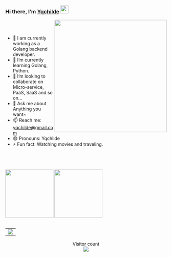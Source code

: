 ### Hi there, I’m [Yqchilde](https://yqqy.top/) <img src="https://github.com/Yqchilde/Yqchilde/blob/master/wave.gif" width="25px">


<img align='right' src="https://github.com/Yqchilde/Yqchilde/blob/master/code_night.gif" width="350" />

<br />
<br />

- 🔭 I am currently working as a Golang backend developer.
- 🌱 I’m currently learning Golang, Python.
- 👯 I’m looking to collaborate on Micro-service, PaaS, SaaS and so on…
- 💬 Ask me about Anything you want~
- 📫 Reach me: yqchilde@gmail.com
- 😄 Pronouns: Yqchilde
- ⚡ Fun fact: Watching movies and traveling.

<br />
<br />
<br />

<div>
  <img align="left" height="150px" src="https://github-readme-stats.vercel.app/api?username=yqchilde&show_icons=true&theme=transparent" />
  <img align="center" height="150px" src="https://github-readme-stats.vercel.app/api/top-langs/?username=yqchilde&layout=compact&langs_count=6&theme=transparent&hide=javascript,html,css" />
</div>
<br />

<table align="center">
  <tr>
    <td colspan="2">
      <img src="https://github-readme-activity-graph.cyclic.app/graph?username=yqchilde&theme=xcode&bg_color=FF000000&hide_border=true" />
    </td>
  </tr>
</table>

<p align="center"> 
  Visitor count<br>
  <img src="https://profile-counter.glitch.me/yqchilde/count.svg" />
</p>
